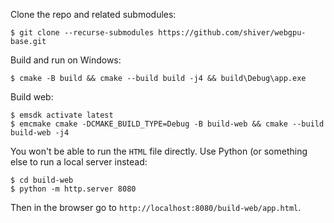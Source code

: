 Clone the repo and related submodules:
```shell
$ git clone --recurse-submodules https://github.com/shiver/webgpu-base.git
```

Build and run on Windows:
```shell
$ cmake -B build && cmake --build build -j4 && build\Debug\app.exe
```

Build web:
```shell
$ emsdk activate latest
$ emcmake cmake -DCMAKE_BUILD_TYPE=Debug -B build-web && cmake --build build-web -j4
```

You won't be able to run the `HTML` file directly. Use Python (or something else to run a local server instead:
```
$ cd build-web
$ python -m http.server 8080
```

Then in the browser go to `http://localhost:8080/build-web/app.html`.
